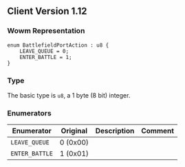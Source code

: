 ## Client Version 1.12

### Wowm Representation
```rust,ignore
enum BattlefieldPortAction : u8 {
    LEAVE_QUEUE = 0;
    ENTER_BATTLE = 1;
}
```
### Type
The basic type is `u8`, a 1 byte (8 bit) integer.
### Enumerators
| Enumerator | Original  | Description | Comment |
| --------- | -------- | ----------- | ------- |
| `LEAVE_QUEUE` | 0 (0x00) |  |  |
| `ENTER_BATTLE` | 1 (0x01) |  |  |
